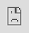 ```yaml
---
layout: post
date:   2024-04-25
image: "/conflict_urbanism_sp2024/images/TranscendingClearance/cover.png"
title:  "Transcending Clearance: The Development Gaps between Post UXO Clearance and Agricultural Reclamation in Laos"
author: "Yunge (Keiki) Hu"
---
```

<style>
body {
    font-family: monaco, Consolas, "Lucida Console", monospace;
}
</style>
#### - Acronyms  


CCM Convention on Cluster Munitions

CHA Confirmed Hazardous Areas

CMR Cluster Munition Remnants

CMRS Cluster Munition Remnants Survey

COPE Cooperative Orthotic and Prosthetic Enterprise

EOD Explosive ordnance disposal

EORE Explosive ordnance risk education

HI Humanity & Inclusion

Lao PDR Lao People’s Democratic Republic

MAG Mines Advisory Group

NGO Non-governmental organization

NPA Norwegian People’s Aid

NRA National Regulatory Authority for UXO/Mine Action Sector in Lao PDR

NSEDP National Socioeconomic Development Plan

SDG Sustainable Development Goal

SDG 18 Sustainable Development Goal 18

UNDP United Nations Development Programme

Unit 58 Humanitarian UXO Demining Teams of Lao People’s Army

USAID United States Agency for International Development

UXO Lao Lao National Unexploded Ordnance Programme

UXO Unexploded ordnance

WEI World Education Inc.


#### - Abstract 

Throughout the Vietnam War, the United States dropped as many as 260 million cluster bombs on Laos, equivalent to a bombing mission every eight minutes for nine years. By the end of the war, approximately 80 million bombs remained undetonated. It has been threatening the lives and property of the Lao people for 50 years. Laos is a country whose economy is heavily dependent on agriculture, and the buried bombs have seriously hampered the country's agricultural development. Therefore, since 1996, Laos has worked with global assistance to clear these remnants of war, with 78% of the cleared land repurposed for agriculture between 1997 and 2022. 

Worth noting is - financial resources, technical support, and government policies are solely directed toward bomb clearance projects in Laos, leading to insufficient investment and support in post-clearance endeavors. With limited resources allocated to rehabilitating cleared (or possibly incompletely cleared) farmland, agricultural restoration largely relies on farmers independently. This research delves into the ongoing challenges and barriers between cluster bomb clearance and cropland revitalization, highlighting the need for increased international support to bridge this critical gap.
![crater](conflict_urbanism_sp2024/images/TranscendingClearance/crater.png)


Write **words in bold** like this.  

Italics are *similar* and are formatted like this.  

To make a paragraph break you need to add two spaces at the end of your line before going to the next line.  

See this is now a new paragraph.  

Lists are easy:
1. they can be ordered
1. like this
1. notice that the numbers are automatically ordered
  1. use two spaces in front to indent

Or they can just be bullet points:
- like this
* or like this
  - use two spaces
  - to have nested lists

Use Author-Date parenthetical citations following Chicago Manual of Style conventions throughout your document, and add a works cited at the bottom of your post. See Author-Date quick guide [here](https://www-chicagomanualofstyle-org.ezproxy.cul.columbia.edu/tools_citationguide/citation-guide-2.html) for citation conventions.  

To include hyperlinks format them like this [text of link](http://c4sr.columbia.edu/).  

To embed images first ensure that the file is at least 740px wide. Then place the image file in a folder named for your group in the images folder. Then link to that image using the format here, but replace the file path with the name of your group's folder and appropriate image file name:  

![description of image](/conflict_urbanism_sp2024/images/sample_image.png)

If you want to include html files (i.e. an interactive map) host these via your personal github page, and then you can embed them in your document with a iframe. The format looks like this:  

<div class="iframe-column"><iframe src="https://player.vimeo.com/video/290575503?title=0&byline=0&portrait=0" style="position:absolute;top:0;left:0;width:100%;height:100%;" frameborder="0"></iframe></div>  


All you need to do to use one is replace the url that is between the two " ". Here is an iframe of mapbox tiles:  

<div class="iframe-column"><iframe src="https://api.mapbox.com/styles/v1/mapbox/satellite-v9.html?title=true&access_token=pk.eyJ1IjoibWFwYm94IiwiYSI6ImNpejY4NDg1bDA1cjYzM280NHJ5NzlvNDMifQ.d6e-nNyBDtmQCVwVNivz7A#2/0/0" style="position:absolute;top:0;left:0;width:100%;height:100%;" frameborder="0"></iframe></div>
